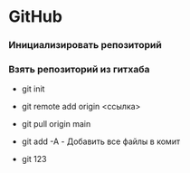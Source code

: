 # GitHub

### Инициализировать репозиторий



### Взять репозиторий из гитхаба

- git init
- git remote add origin <ссылка>
- git pull origin main

- git add -A - Добавить все файлы в комит
- git 123